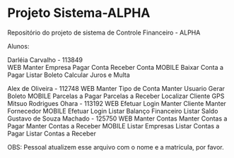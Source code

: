 Projeto Sistema-ALPHA
==========================

Repositório do projeto de sistema de Controle Financeiro - ALPHA 


Alunos:

Darléia Carvalho - 113849 <br>
  WEB
    Manter Empresa
    Pagar Conta
    Receber Conta
  MOBILE
    Baixar Conta a Pagar
    Listar Boleto
    Calcular Juros e Multa

Alex de Oliveira - 112748
  WEB
    Manter Tipo de Conta
    Manter Usuario
    Gerar Boleto
  MOBILE
    Parcelas a Pagar
    Parcelas a Receber
    Localizar Cliente GPS
Mitsuo Rodrigues Ohara - 113192
  WEB
    Efetuar Login
    Manter Cliente
    Manter Fornecedor
  MOBILE
    Efetuar Login
    Listar Balanço Financeiro
    Listar Saldo
Gustavo de Souza Machado - 125750
  WEB
    Manter Contas
    Manter Contas a Pagar
    Manter Contas a Receber
  MOBILE
    Listar Empresas
    Listar Contas a Pagar
    Listar Contas a Receber

OBS: Pessoal atualizem esse arquivo com o nome e a matricula, por favor.
